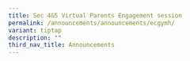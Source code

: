 ```yaml
---
title: Sec 4&5 Virtual Parents Engagement session
permalink: /announcements/announcements/ecgymh/
variant: tiptap
description: ""
third_nav_title: Announcements
---
```

